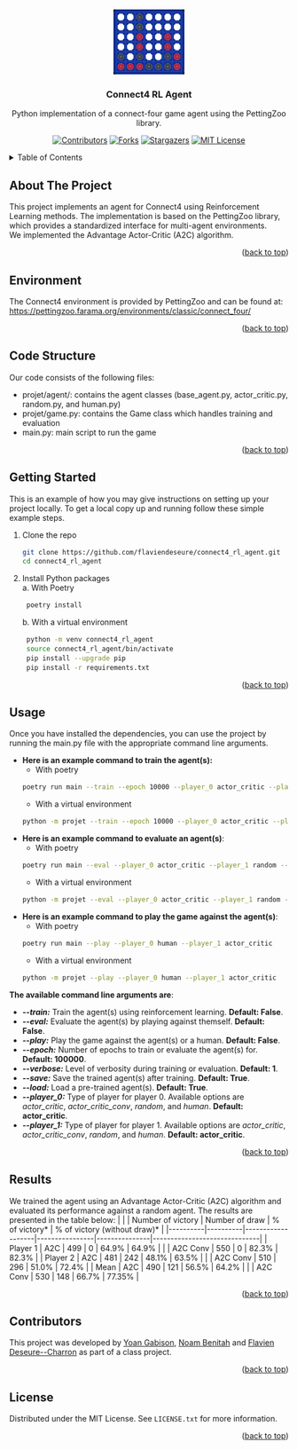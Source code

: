 <a name="readme-top"></a>


<br />
<div align="center">
  <img src="images/classic_connect_four.gif" width="128" height="117">
  <h3 align="center">Connect4 RL Agent</h3>
  <p align="center">
  Python implementation of a connect-four game agent using the PettingZoo library.
  <br />
     
    
[![Contributors][contributors-shield]][contributors-url]
[![Forks][forks-shield]][forks-url]
[![Stargazers][stars-shield]][stars-url]
[![MIT License][license-shield]][license-url]
    
  </p>
</div>

<details>
  <summary>Table of Contents</summary>
  <ol>
    <li>
      <a href="#about-the-project">About The Project</a>
    </li>
    <li>
      <a href="#environment">Environment</a>
    </li>
    <li>
      <a href="#code-structure">Code Structure</a>
    </li>
    <li>
      <a href="#getting-started">Getting Started</a>
    </li>
    <li><a href="#usage">Usage</a></li>
    <li><a href="#results">Results</a></li>
    <li><a href="#contributors">Contributors</a></li>
    <li><a href="#license">License</a></li>
  </ol>
</details>



## About The Project
This project implements an agent for Connect4 using Reinforcement Learning methods. The implementation is based on the PettingZoo library, which provides a standardized interface for multi-agent environments.  
We implemented the Advantage Actor-Critic (A2C) algorithm.

<p align="right">(<a href="#readme-top">back to top</a>)</p>

## Environment
The Connect4 environment is provided by PettingZoo and can be found at: https://pettingzoo.farama.org/environments/classic/connect_four/

<p align="right">(<a href="#readme-top">back to top</a>)</p>

## Code Structure
Our code consists of the following files:
- projet/agent/: contains the agent classes (base_agent.py, actor_critic.py, random.py, and human.py)
- projet/game.py: contains the Game class which handles training and evaluation
- main.py: main script to run the game

<p align="right">(<a href="#readme-top">back to top</a>)</p>

## Getting Started
This is an example of how you may give instructions on setting up your project locally.
To get a local copy up and running follow these simple example steps.

1. Clone the repo
   ```sh
   git clone https://github.com/flaviendeseure/connect4_rl_agent.git
   cd connect4_rl_agent
   ```
2. Install Python packages  
   a. With Poetry
   ```sh
    poetry install
    ```
   b. With a virtual environment
   ```sh
    python -m venv connect4_rl_agent
    source connect4_rl_agent/bin/activate
    pip install --upgrade pip
    pip install -r requirements.txt
    ```

<p align="right">(<a href="#readme-top">back to top</a>)</p>


## Usage
Once you have installed the dependencies, you can use the project by running the main.py file with the appropriate command line arguments.  

- **Here is an example command to train the agent(s):**
  - With poetry
  ```sh
  poetry run main --train --epoch 10000 --player_0 actor_critic --player_1 actor_critic
  ``` 
  - With a virtual environment
  ```sh
  python -m projet --train --epoch 10000 --player_0 actor_critic --player_1 actor_critic
  ```   
- **Here is an example command to evaluate an agent(s)**:
  - With poetry
  ```sh
  poetry run main --eval --player_0 actor_critic --player_1 random --epoch 1000
  ``` 
  - With a virtual environment
  ```sh
  python -m projet --eval --player_0 actor_critic --player_1 random --epoch 1000
  ```   
- **Here is an example command to play the game against the agent(s)**:
  - With poetry
  ```sh
  poetry run main --play --player_0 human --player_1 actor_critic
  ``` 
  - With a virtual environment
  ```sh
  python -m projet --play --player_0 human --player_1 actor_critic
  ```   

**The available command line arguments are**:  
- ***--train:*** Train the agent(s) using reinforcement learning. **Default: False**.
- ***--eval:*** Evaluate the agent(s) by playing against themself. **Default: False**.
- ***--play:*** Play the game against the agent(s) or a human. **Default: False**.
- ***--epoch:*** Number of epochs to train or evaluate the agent(s) for. **Default: 100000**.
- ***--verbose:*** Level of verbosity during training or evaluation. **Default: 1**.
- ***--save:*** Save the trained agent(s) after training. **Default: True**.
- ***--load:*** Load a pre-trained agent(s). **Default: True**.
- ***--player_0:*** Type of player for player 0. Available options are *actor_critic*, *actor_critic_conv*, *random*, and *human*. **Default: actor_critic**.
- ***--player_1:*** Type of player for player 1. Available options are *actor_critic*, *actor_critic_conv*, *random*, and *human*. **Default: actor_critic**.


<p align="right">(<a href="#readme-top">back to top</a>)</p>

## Results
We trained the agent using an Advantage Actor-Critic (A2C) algorithm and evaluated its performance against a random agent. The results are presented in the table below:
|          |          | Number of victory | Number of draw | % of victory* | % of victory (without draw)* |
|----------|----------|-------------------|----------------|---------------|------------------------------|
| Player 1 | A2C      |        499        |        0       |     64.9%     |             64.9%            |
|          | A2C Conv |        550        |        0       |     82.3%     |             82.3%            |
| Player 2 | A2C      |        481        |       242      |     48.1%     |             63.5%            |
|          | A2C Conv |        510        |       296      |     51.0%     |             72.4%            |
| Mean     | A2C      |        490        |       121      |     56.5%     |             64.2%            |
|          | A2C Conv |        530        |       148      |     66.7%     |            77.35%            |

<p align="right">(<a href="#readme-top">back to top</a>)</p>

## Contributors
This project was developed by [Yoan Gabison](https://github.com/YoanGab), [Noam Benitah](https://github.com/NoamBenitah) and [Flavien Deseure--Charron](https://github.com/flaviendeseure) as part of a class project.

<p align="right">(<a href="#readme-top">back to top</a>)</p>

## License
Distributed under the MIT License. See `LICENSE.txt` for more information.

<p align="right">(<a href="#readme-top">back to top</a>)</p>

[contributors-shield]: https://img.shields.io/github/contributors/flaviendeseure/connect4_rl_agent.svg?style=for-the-badge
[contributors-url]: https://github.com/flaviendeseure/connect4_rl_agent/graphs/contributors
[forks-shield]: https://img.shields.io/github/forks/flaviendeseure/connect4_rl_agent.svg?style=for-the-badge
[forks-url]: https://github.com/flaviendeseure/connect4_rl_agent/network/members
[stars-shield]: https://img.shields.io/github/stars/flaviendeseure/connect4_rl_agent.svg?style=for-the-badge
[stars-url]: https://github.com/flaviendeseure/connect4_rl_agent/stargazers
[license-shield]: https://img.shields.io/github/license/flaviendeseure/connect4_rl_agent.svg?style=for-the-badge
[license-url]: https://github.com/flaviendeseure/connect4_rl_agent/blob/master/LICENSE.txt
